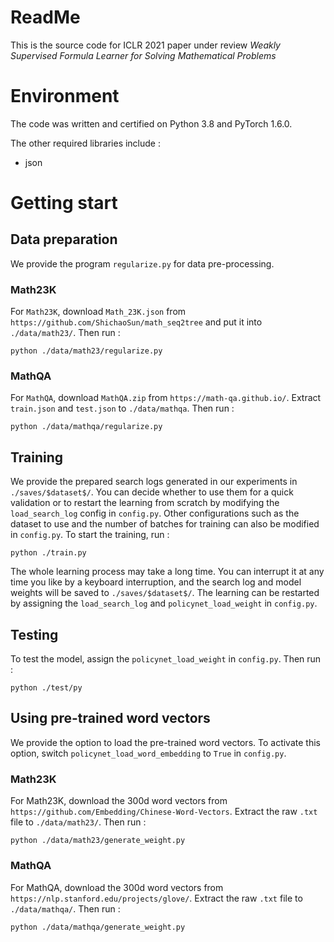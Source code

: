 # ReadMe

This is the source code for ICLR 2021 paper under review *Weakly Supervised Formula Learner for Solving Mathematical Problems* <br/>

# Environment

The code was written and certified on Python 3.8 and PyTorch 1.6.0. <br/>

The other required libraries include :

+ json

# Getting start

## Data preparation

We provide the program `regularize.py` for data pre-processing.

### Math23K
For `Math23K`, download `Math_23K.json` from `https://github.com/ShichaoSun/math_seq2tree` and put it into `./data/math23/`. Then run :

```
python ./data/math23/regularize.py
```

### MathQA
For `MathQA`, download `MathQA.zip` from `https://math-qa.github.io/`. Extract `train.json` and `test.json` to `./data/mathqa`. Then run :

```
python ./data/mathqa/regularize.py
```

## Training

We provide the prepared search logs generated in our experiments in `./saves/$dataset$/`. You can decide whether to use them for a quick validation or to restart the learning from scratch by modifying the `load_search_log` config in `config.py`. Other configurations such as the dataset to use and the number of batches for training can also be modified in `config.py`. To start the training, run :

```
python ./train.py
```

The whole learning process may take a long time. You can interrupt it at any time you like by a keyboard interruption, and the search log and model weights will be saved to `./saves/$dataset$/`. The learning can be restarted by assigning the `load_search_log` and `policynet_load_weight` in `config.py`.

## Testing

To test the model, assign the `policynet_load_weight` in `config.py`. Then run :

```
python ./test/py
```

## Using pre-trained word vectors

We provide the option to load the pre-trained word vectors. To activate this option, switch `policynet_load_word_embedding` to `True` in `config.py`.

### Math23K
For Math23K, download the 300d word vectors from `https://github.com/Embedding/Chinese-Word-Vectors`. Extract the raw `.txt` file to `./data/math23/`. Then run :

```
python ./data/math23/generate_weight.py
```

### MathQA
For MathQA, download the 300d word vectors from `https://nlp.stanford.edu/projects/glove/`. Extract the raw `.txt` file to `./data/mathqa/`. Then run :

```
python ./data/mathqa/generate_weight.py
```
